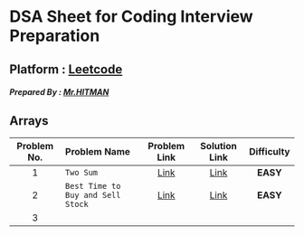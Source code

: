# DSA Sheet for Coding Interview Preparation

## Platform : [Leetcode](https://leetcode.com)

##### Prepared By : [Mr.HITMAN](https://github.com/Mrhb787)

## Arrays

| Problem No. | Problem Name                      |                              Problem Link                              |       Solution Link        | Difficulty  |
| :---------: | :-------------------------------- | :--------------------------------------------------------------------: | :------------------------: | :---------: |
|      1      | `Two Sum`                         |             [Link](https://leetcode.com/problems/two-sum/)             |  [Link](Arrays/TwoSum.md)  | <b>EASY</b> |
|      2      | `Best Time to Buy and Sell Stock` | [Link](https://leetcode.com/problems/best-time-to-buy-and-sell-stock/) | [Link](Arrays/Buy&Sell.md) | <b>EASY</b> |
|      3      |                                   |                                                                        |                            |             |
